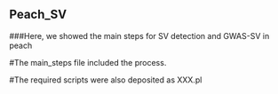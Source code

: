 ## Peach_SV

###Here, we showed the main steps for SV detection and GWAS-SV in peach

#The main_steps file included the process.

#The required scripts were also deposited as XXX.pl
